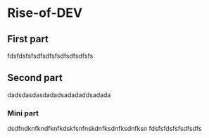 # Rise-of-DEV

## First part

fdsfdsfsfsdfsdfsfsdfsdfsdfsfs

## Second part

dadsdasdasdadadsadadaddsadada

### Mini part

dsdfndknfkndfknfkdskfsnfnskdnfksdnfksdnfksn
fdsfsfdsfsfsdfsdfs

